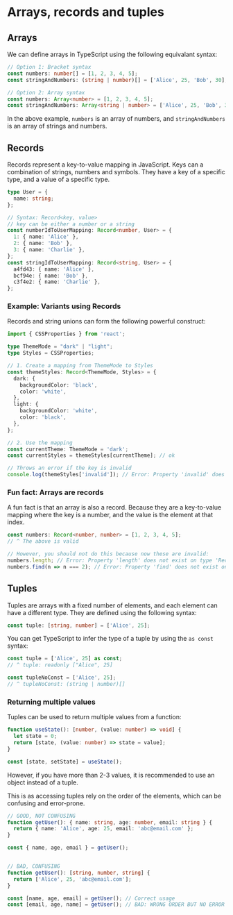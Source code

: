 # Arrays, records and tuples

## Arrays

We can define arrays in TypeScript using the following equivalant syntax:

```ts
// Option 1: Bracket syntax
const numbers: number[] = [1, 2, 3, 4, 5];
const stringAndNumbers: (string | number)[] = ['Alice', 25, 'Bob', 30];

// Option 2: Array syntax
const numbers: Array<number> = [1, 2, 3, 4, 5];
const stringAndNumbers: Array<string | number> = ['Alice', 25, 'Bob', 30];
```

In the above example, `numbers` is an array of numbers, and `stringAndNumbers` is an array of strings and numbers.

## Records

Records represent a key-to-value mapping in JavaScript. Keys can a combination of strings, numbers and symbols. They have a key of a specific type, and a value of a specific type.

```ts
type User = {
  name: string;
};

// Syntax: Record<key, value>
// key can be either a number or a string
const numberIdToUserMapping: Record<number, User> = {
  1: { name: 'Alice' },
  2: { name: 'Bob' },
  3: { name: 'Charlie' },
};
const stringIdToUserMapping: Record<string, User> = {
  a4fd43: { name: 'Alice' },
  bcf94e: { name: 'Bob' },
  c3f4e2: { name: 'Charlie' },
};
```

### Example: Variants using Records

Records and string unions can form the following powerful construct:

```ts
import { CSSProperties } from 'react';

type ThemeMode = "dark" | "light";
type Styles = CSSProperties;

// 1. Create a mapping from ThemeMode to Styles
const themeStyles: Record<ThemeMode, Styles> = {
  dark: {
    backgroundColor: 'black',
    color: 'white',
  },
  light: {
    backgroundColor: 'white',
    color: 'black',
  },
};

// 2. Use the mapping
const currentTheme: ThemeMode = 'dark';
const currentStyles = themeStyles[currentTheme]; // ok

// Throws an error if the key is invalid
console.log(themeStyles['invalid']); // Error: Property 'invalid' does not exist on type 'Record<ThemeMode, Styles>'
```

### Fun fact: Arrays are records

A fun fact is that an array is also a record. Because they are a key-to-value mapping where the key is a number, and the value is the element at that index.

```ts
const numbers: Record<number, number> = [1, 2, 3, 4, 5];
// ^ The above is valid

// However, you should not do this because now these are invalid:
numbers.length; // Error: Property 'length' does not exist on type 'Record<number, number>'
numbers.find(n => n === 2); // Error: Property 'find' does not exist on type 'Record<number, number>'
```

## Tuples

Tuples are arrays with a fixed number of elements, and each element can have a different type. They are defined using the following syntax:

```ts
const tuple: [string, number] = ['Alice', 25];
```

You can get TypeScript to infer the type of a tuple by using the `as const` syntax:

```ts
const tuple = ['Alice', 25] as const;
// ^ tuple: readonly ["Alice", 25]

const tupleNoConst = ['Alice', 25];
// ^ tupleNoConst: (string | number)[]
```

### Returning multiple values

Tuples can be used to return multiple values from a function:

```ts
function useState(): [number, (value: number) => void] {
  let state = 0;
  return [state, (value: number) => state = value];
}

const [state, setState] = useState();
```

However, if you have more than 2-3 values, it is recommended to use an object instead of a tuple.

This is as accessing tuples rely on the order of the elements, which can be confusing and error-prone.

```ts
// GOOD, NOT CONFUSING
function getUser(): { name: string, age: number, email: string } {
  return { name: 'Alice', age: 25, email: 'abc@email.com' };
}

const { name, age, email } = getUser();


// BAD, CONFUSING
function getUser(): [string, number, string] {
  return ['Alice', 25, 'abc@email.com'];
}

const [name, age, email] = getUser(); // Correct usage
const [email, age, name] = getUser(); // BAD: WRONG ORDER BUT NO ERROR
```
